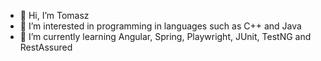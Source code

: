 - 👋 Hi, I’m Tomasz
- 👀 I’m interested in programming in languages such as C++ and Java
- 🌱 I’m currently learning Angular, Spring, Playwright, JUnit, TestNG and RestAssured
